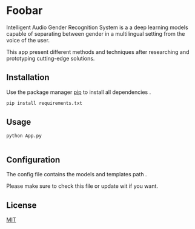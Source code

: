 # Foobar

Intelligent Audio Gender Recognition System is a a deep learning models capable of separating between gender in a multilingual setting from the voice of the user. 


This app present different methods and techniques after researching and prototyping cutting-edge solutions.
## Installation

Use the package manager [pip](https://pip.pypa.io/en/stable/) to install all  dependencies .

```bash
pip install requirements.txt
```

## Usage

```run from the CMD the python App
python App.py


```

## Configuration 
The config file contains the models and templates path .

Please make sure to check this file or update wit if you want.

## License
[MIT](https://choosealicense.com/licenses/mit/)